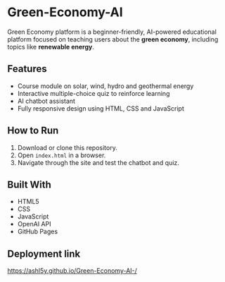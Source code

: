 # Green-Economy-AI
Green Economy platform is a beginner-friendly, AI-powered educational platform focused on teaching users about the **green economy**, including topics like **renewable energy**.

## Features
- Course module on solar, wind, hydro and geothermal energy
- Interactive multiple-choice quiz to reinforce learning
- AI chatbot assistant
- Fully responsive design using HTML, CSS and JavaScript

## How to Run

1. Download or clone this repository.
2. Open `index.html` in a browser.
3. Navigate through the site and test the chatbot and quiz.

## Built With

- HTML5
- CSS
- JavaScript
- OpenAI API
- GitHub Pages

## Deployment link
https://ashl5y.github.io/Green-Economy-AI-/
